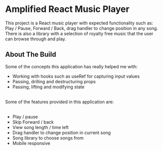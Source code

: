 # Amplified React Music Player

This project is a React music player with expected functionality such as: Play / Pause, Forward / Back, drag handler to change position in any song. There is also a library with a selection of royalty free music that the user can browse through and play.

## About The Build

Some of the concepts this application has really helped me with: <br /> 
- Working with hooks such as useRef for capturing input values <br />
- Passing, drilling and destructuring props <br /> 
- Passing, lifting and modifying state <br /> 

<br />
Some of the features provided in this application are:
<br /><br />

- Play / pause <br />
- Skip Forward / back <br />
- View song length / time left <br />
- Drag handler to change position in current song <br />
- Song library to choose songs from <br />
- Mobile responsive


